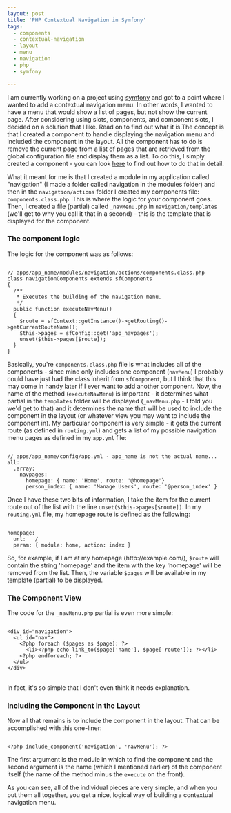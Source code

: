 ```yaml
---
layout: post
title: 'PHP Contextual Navigation in Symfony'
tags:
  - components
  - contextual-navigation
  - layout
  - menu
  - navigation
  - php
  - symfony

---
```


I am currently working on a project using <a href="http://www.symfony-project.org">symfony</a> and got to a point where I wanted to add a contextual navigation menu.  In other words, I wanted to have a menu that would show a list of pages, but not show the current page.  After considering using slots, components, and component slots, I decided on a solution that I like.  Read on to find out what it is.The concept is that I created a component to handle displaying the navigation menu and included the component in the layout.  All the component has to do is remove the current page from a list of pages that are retrieved from the global configuration file and display them as a list.  To do this, I simply created a component - you can look <a href="http://www.symfony-project.org/book/1_2/07-Inside-the-View-Layer">here</a> to find out how to do that in detail.

What it meant for me is that I created a module in my application called "navigation" (I made a folder called navigation in the modules folder) and then in the <code>navigation/actions</code> folder I created my components file:  <code>components.class.php</code>.  This is where the logic for your component goes.  Then, I created a file (partial) called <code>_navMenu.php</code> in <code>navigation/templates</code> (we'll get to why you call it that in a second) - this is the template that is displayed for the component.
<h3>The component logic</h3>
The logic for the component was as follows:
<pre><code>
// apps/app_name/modules/navigation/actions/components.class.php
class navigationComponents extends sfComponents
{
  /**
   * Executes the building of the navigation menu.
   */
  public function executeNavMenu()
  {
    $route = sfContext::getInstance()-&gt;getRouting()-&gt;getCurrentRouteName();
    $this-&gt;pages = sfConfig::get('app_navpages');
    unset($this-&gt;pages[$route]);
  }
}
</code></pre>
Basically, you're <code>components.class.php</code> file is what includes all of the components - since mine only includes one component (<code>navMenu</code>) I probably could have just had the class inherit from <code>sfComponent</code>, but I think that this may come in handy later if I ever want to add another component.  Now, the name of the method (<code>executeNavMenu</code>) is important - it determines what partial in the <code>templates</code> folder will be displayed (<code>_navMenu.php</code> - I told you we'd get to that) and it determines the name that will be used to include the component in the layout (or whatever view you may want to include the component in).  My particular component is very simple - it gets the current route (as defined in <code>routing.yml</code>) and gets a list of my possible navigation menu pages as defined in my <code>app.yml</code> file:
<pre><code>
// apps/app_name/config/app.yml - app_name is not the actual name...
all:
  .array:
    navpages:
      homepage: { name: 'Home', route: '@homepage'}
      person_index: { name: 'Manage Users', route: '@person_index' }
</code></pre>
Once I have these two bits of information, I take the item for the current route out of the list with the line <code>unset($this-&gt;pages[$route])</code>.  In my <code>routing.yml</code> file, my homepage route is defined as the following:
<pre><code>
homepage:
  url:   /
  param: { module: home, action: index }
</code></pre>
So, for example, if I am at my homepage (http://example.com/), <code>$route</code> will contain the string 'homepage' and the item with the key 'homepage' will be removed from the list.  Then, the variable <code>$pages</code> will be available in my template (partial) to be displayed.
<h3>The Component View</h3>
The code for the <code>_navMenu.php</code> partial is even more simple:
<pre><code>
&lt;div id="navigation"&gt;
  &lt;ul id="nav"&gt;
    &lt;?php foreach ($pages as $page): ?&gt;
      &lt;li&gt;&lt;?php echo link_to($page['name'], $page['route']); ?&gt;&lt;/li&gt;
    &lt;?php endforeach; ?&gt;
  &lt;/ul&gt;
&lt;/div&gt;
</code>
</pre>
In fact, it's so simple that I don't even think it needs explanation.
<h3>Including the Component in the Layout</h3>
Now all that remains is to include the component in the layout.  That can be accomplished with this one-liner:
<pre><code>
&lt;?php include_component('navigation', 'navMenu'); ?&gt;
</code></pre>
The first argument is the module in which to find the component and the second argument is the name (which I mentioned earlier) of the component itself (the name of the method minus the <code>execute</code> on the front).

As you can see, all of the individual pieces are very simple, and when you put them all together, you get a nice, logical way of building a contextual navigation menu.
